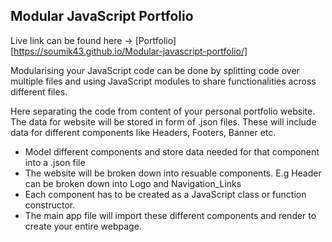 ## Modular JavaScript Portfolio

Live link can be found here -> [Portfolio][https://soumik43.github.io/Modular-javascript-portfolio/]

Modularising your JavaScript code can be done by splitting code over multiple files and using JavaScript modules to share functionalities across different files.

Here separating the code from content of your personal portfolio website. The data for website will be stored in form of .json files.
These will include data for different components like Headers, Footers, Banner etc.

- Model different components and store data needed for that component into a .json file
- The website will be broken down into resuable components.
    E.g Header can be broken down into Logo and Navigation_Links
- Each component has to be created as a JavaScript class or function constructor.
- The main app file will import these different components and render to create your entire webpage.
